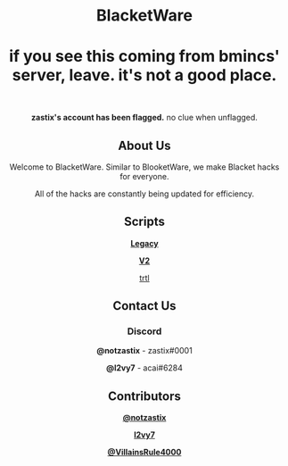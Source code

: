 <div align="center">
  <h1>BlacketWare</h1>
  <h1>if you see this coming from bmincs' server, leave. it's not a good place.</h1>
  <br>
  <p><b>zastix's account has been flagged.</b> no clue when unflagged.</p>
  
  <h2>About Us</h2>
  <p>Welcome to BlacketWare. Similar to BlooketWare, we make Blacket hacks for everyone.</p>
  <p>All of the hacks are constantly being updated for efficiency.</p>
  
  <h2>Scripts</h2>
  <p><b><a href="https://github.com/BlacketWare/blacket-hacks">Legacy</a></b></p>
  <p><b><a href="https://github.com/BlacketWare/v2">V2</a></b></p>
  <p><a href="https://trtl.acaiberii.win">trtl</a></p>

  <h2>Contact Us</h2>
  <h3>Discord</h3>
  <p><b>@notzastix</b> - zastix#0001</p>
  <p><b>@l2vy7</b> - acai#6284</p>
  
  <h2>Contributors</h2>
  <p><b><a href="https://zastix.xyz">@notzastix</a></b></p>
  <p><b><a href="https://acaiberii.win">l2vy7</a></b></p>
  <p><b><a href="https://github.com/VillainsRule4000">@VillainsRule4000</a></b></p>
<div>
